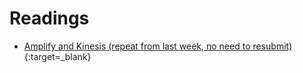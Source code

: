 # Readings

* [Amplify and Kinesis (repeat from last week, no need to resubmit)](https://aws-amplify.github.io/docs/android/analytics){:target=_blank}

